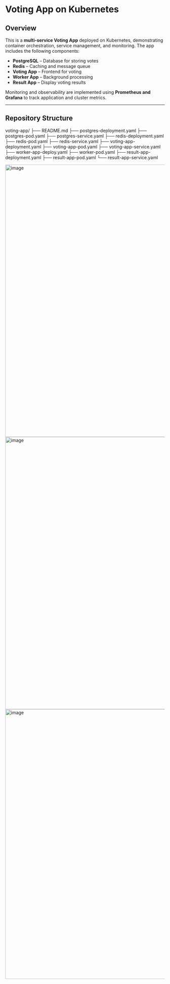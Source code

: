 # Voting App on Kubernetes

## Overview
This is a **multi-service Voting App** deployed on Kubernetes, demonstrating container orchestration, service management, and monitoring. The app includes the following components:  

- **PostgreSQL** – Database for storing votes  
- **Redis** – Caching and message queue  
- **Voting App** – Frontend for voting  
- **Worker App** – Background processing  
- **Result App** – Display voting results  

Monitoring and observability are implemented using **Prometheus and Grafana** to track application and cluster metrics.

---

## Repository Structure

voting-app/
├── README.md
├── postgres-deployment.yaml
├── postgres-pod.yaml
├── postgres-service.yaml
├── redis-deployment.yaml
├── redis-pod.yaml
├── redis-service.yaml
├── voting-app-deployment.yaml
├── voting-app-pod.yaml
├── voting-app-service.yaml
├── worker-app-deploy.yaml
├── worker-pod.yaml
├── result-app-deployment.yaml
├── result-app-pod.yaml
└── result-app-service.yaml



<img width="1913" height="859" alt="image" src="https://github.com/user-attachments/assets/23bfb778-3252-4e89-881b-b18cf95c868c" />
<img width="1913" height="859" alt="image" src="https://github.com/user-attachments/assets/3cc20f51-9e3f-48f8-ac77-9b02f5abdfe8" />
<img width="1757" height="851" alt="image" src="https://github.com/user-attachments/assets/b348b7f8-4df2-444d-a601-e07c9a9a9a20" />

